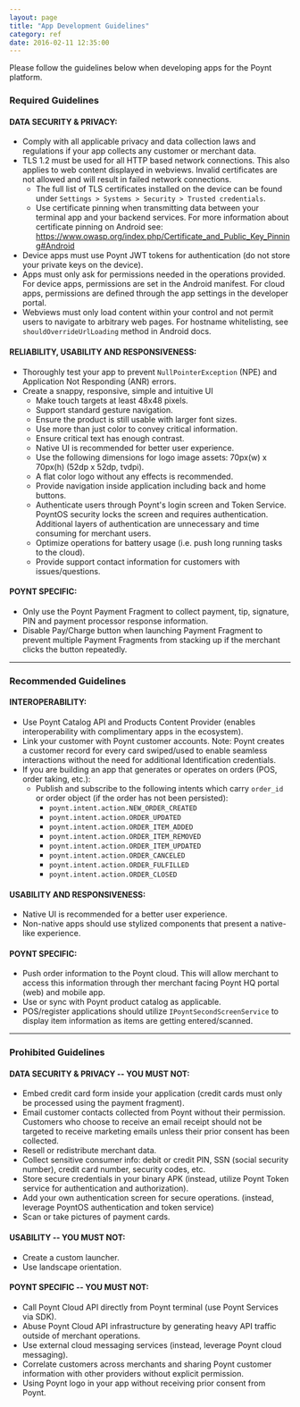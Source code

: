 ```yaml
---
layout: page
title: "App Development Guidelines"
category: ref
date: 2016-02-11 12:35:00
---
```


Please follow the guidelines below when developing apps for the Poynt platform.

### Required Guidelines

#### DATA SECURITY & PRIVACY:
* Comply with all applicable privacy and data collection laws and regulations if your app collects any customer or merchant data.
* TLS 1.2 must be used for all HTTP based network connections. This also applies to web content displayed in webviews. Invalid certificates are not allowed and will result in failed network connections.
  * The full list of TLS certificates installed on the device can be found under `Settings ­>
    Systems ­> Security ­> Trusted credentials`.
  * Use certificate pinning when transmitting data between your terminal app and your backend services. For more information about certificate pinning on Android see:
    https://www.owasp.org/index.php/Certificate_and_Public_Key_Pinning#Android
* Device apps must use Poynt JWT tokens for authentication (do not store your private keys on the device).
* Apps must only ask for permissions needed in the operations provided. For device apps, permissions are set in the Android manifest. For cloud apps, permissions are defined through the app settings in the developer portal.
* Webviews must only load content within your control and not permit users to navigate to arbitrary web pages. For hostname whitelisting, see `shouldOverrideUrlLoading` method in Android docs.

#### RELIABILITY, USABILITY AND RESPONSIVENESS: 
* Thoroughly test your app to prevent `NullPointerException` (NPE) and Application Not Responding (ANR) errors.
* Create a snappy, responsive, simple and intuitive UI
  * Make touch targets at least 48x48 pixels.
  * Support standard gesture navigation.
  * Ensure the product is still usable with larger font sizes.
  * Use more than just color to convey critical information.
  * Ensure critical text has enough contrast.
  * Native UI is recommended for better user experience.
  * Use the following dimensions for logo image assets: 70px(w) x 70px(h) (52dp x 52dp, tvdpi). 
  * A flat color logo without any effects is recommended.
  * Provide navigation inside application including back and home buttons.
  * Authenticate users through Poynt's login screen and Token Service. PoyntOS security locks the screen and requires authentication. Additional layers of authentication are unnecessary and time consuming for merchant users. 
  * Optimize operations for battery usage (i.e. push long running tasks to the cloud).
  * Provide support contact information for customers with issues/questions.

#### POYNT SPECIFIC: 
  * Only use the Poynt Payment Fragment to collect payment, tip, signature, PIN and payment processor response information.
  * Disable Pay/Charge button when launching Payment Fragment to prevent multiple Payment Fragments from stacking up if the merchant clicks the button repeatedly.

---

### Recommended Guidelines

#### INTEROPERABILITY:
  * Use Poynt Catalog API and Products Content Provider (enables interoperability with complimentary apps in the ecosystem).
  * Link your customer with Poynt customer accounts.  Note: Poynt creates a customer record for every card swiped/used to enable seamless interactions without the need for additional Identification credentials. 
  * If you are building an app that generates or operates on orders (POS, order taking, etc.):
    * Publish and subscribe to the following intents which carry `order_id` or order object (if the order has not been persisted):
      * `poynt.intent.action.NEW_ORDER_CREATED`
      * `poynt.intent.action.ORDER_UPDATED`
      * `poynt.intent.action.ORDER_ITEM_ADDED`
      * `poynt.intent.action.ORDER_ITEM_REMOVED`
      * `poynt.intent.action.ORDER_ITEM_UPDATED`
      * `poynt.intent.action.ORDER_CANCELED`
      * `poynt.intent.action.ORDER_FULFILLED`
      * `poynt.intent.action.ORDER_CLOSED`

#### USABILITY AND RESPONSIVENESS:
  * Native UI is recommended for a better user experience.
  * Non-native apps should use stylized components that present a native-like experience.

#### POYNT SPECIFIC:
  * Push order information to the Poynt cloud. This will allow merchant to access this information through ther merchant facing Poynt HQ portal (web) and mobile app.
  * Use or sync with Poynt product catalog as applicable.
  * POS/register applications should utilize `IPoyntSecondScreenService` to display item information as items are getting entered/scanned.
  
---

### Prohibited Guidelines

#### DATA SECURITY & PRIVACY -- YOU MUST NOT:
  * Embed credit card form inside your application (credit cards must only be processed using the payment fragment).
  * Email customer contacts collected from Poynt without their permission. Customers who choose to receive an email receipt should not be targeted to receive marketing emails unless their prior consent has been collected.
  * Resell or redistribute merchant data.
  * Collect sensitive consumer info: debit or credit PIN, SSN (social security number), credit card number, security codes, etc.
  * Store secure credentials in your binary APK (instead, utilize Poynt Token service for authentication and authorization).
  * Add your own authentication screen for secure operations. (instead, leverage PoyntOS authentication and token service)
  * Scan or take pictures of payment cards.

#### USABILITY -- YOU MUST NOT:
  * Create a custom launcher.
  * Use landscape orientation.

#### POYNT SPECIFIC -- YOU MUST NOT:
  * Call Poynt Cloud API directly from Poynt terminal (use Poynt Services via SDK).
  * Abuse Poynt Cloud API infrastructure by generating heavy API traffic outside of merchant operations.
  * Use external cloud messaging services (instead, leverage Poynt cloud messaging).
  * Correlate customers across merchants and sharing Poynt customer information with other providers without explicit permission.
  * Using Poynt logo in your app without receiving prior consent from Poynt.
